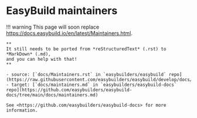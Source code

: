 # EasyBuild maintainers

!!! warning
    This page will soon replace <https://docs.easybuild.io/en/latest/Maintainers.html>.

    **
    It still needs to be ported from *reStructuredText* (.rst) to *MarkDown* (.md),  
    and you can help with that!
    **

    - source: [`docs/Maintainers.rst` in `easybuilders/easybuild` repo](https://raw.githubusercontent.com/easybuilders/easybuild/develop/docs/Maintainers.rst)
    - target: [`docs/maintainers.md` in `easybuilders/easybuild-docs` repo](https://github.com/easybuilders/easybuild-docs/tree/main/docs/maintainers.md)

    See <https://github.com/easybuilders/easybuild-docs> for more information.

